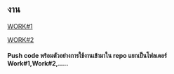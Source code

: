 ## งาน

[WORK#1](https://github.com/moomdate/WorkForJohn/blob/master/work1.md)

[WORK#2](https://github.com/moomdate/WorkForJohn/blob/master/work2.md)

#### Push code พร้อมตัวอย่างการใช้งานเข้ามาใน repo แยกเป็นโฟลเดอร์ Work#1,Work#2,.....